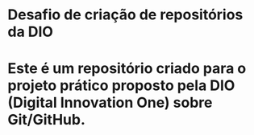 # Desafio de criação de repositórios da DIO
Este é um repositório criado para o projeto prático proposto pela **DIO (Digital Innovation One)** sobre Git/GitHub.
=======




